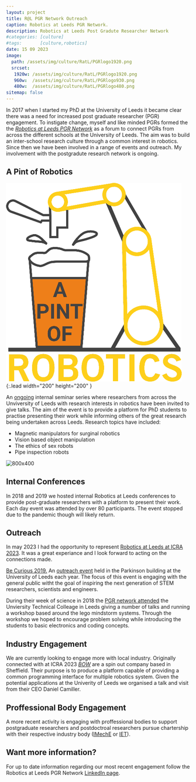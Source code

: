 ```yaml
---
layout: project
title: R@L PGR Network Outreach
caption: Robotics at Leeds PGR Network.
description: Robotics at Leeds Post Gradute Researcher Network
#categories: [culture]
#tags:       [culture,robotics]  
date: 15 09 2023
image: 
  path: /assets/img/culture/RatL/PGRlogo1920.png
  srcset: 
   1920w: /assets/img/culture/RatL/PGRlogo1920.png
   960w:  /assets/img/culture/RatL/PGRlogo930.png
   480w:  /assets/img/culture/RatL/PGRlogo480.png
sitemap: false
---
```


In 2017 when I started my PhD at the University of Leeds it became clear there was a need for increased post graduate researcher (PGR) engagement. To instigate change, myself and like minded PGRs formed the the [*Robotics at Leeds PGR Network*](https://robotics.leeds.ac.uk/pgr-network/) as a forum to connect PGRs from across the different schools at the University of Leeds. The aim was to build an inter-school research culture through a common interest in robotics. Since then we have been involved in a range of events and outreach. My involvement with the postgradute research network is ongoing.


## A Pint of Robotics

![200x200](/assets/img/culture/RatL/Pint_of_Robotics.png "A Pint of Robotics"){:.lead width="200" height="200" }

An [ongoing](https://robotics.leeds.ac.uk/pgr-network/a-pint-of-robotics/) internal seminar series where researchers from across the Unviversity of Leeds with research interests in robotics have been invited to give talks. The aim of the event is to provide a platform for PhD students to practise presenting their work while informing others of the great research being undertaken across Leeds. Research topics have included:
 <ul>
  <li>Magnetic manipulators for surginal robotics</li>
  <li>Vision based object manipulation</li>
  <li>The ethics of sex robots</li>
  <li>Pipe inspection robots</li>
</ul> 

![800x400](/assets/img/culture/RatL/pofr_talk.jpeg "Lending Room, The Library Pub")

## Internal Conferences
In 2018 and 2019 we hosted internal Robotics at Leeds conferences to provide post-graduate researchers with a platform to present their work. Each day event was attended by over 80 participants. The event stopped due to the pandemic though will likely return.

## Outreach

In may 2023 I had the opportunity to represent [Robotics at Leeds at ICRA 2023](https://rpturnbull.github.io/outreach/20230501-icra-2023/). It was a great experiance and I look forward to acting on the connections made.

[Be Curious 2019.](https://rpturnbull.github.io/outreach/2019-03-30-Be-Curious/) An [outreach event](https://www.leeds.ac.uk/becurious) held in the Parkinson building at the University of Leeds each year. The focus of this event is engaging with the general public witht the goal of inspiring the next generation of STEM researchers, scientists and engineers.

During their week of science in 2018 the [PGR network attended](https://rpturnbull.github.io/outreach/2018-03-06-UTC-Robotics-Week) the Unviersity Technical Colleage in Leeds giving a number of talks and running a workshop based around the lego mindstorm systems. Through the workshop we hoped to encourage problem solving while introducing the students to basic electronics and coding concepts.

## Industry Engagement

We are currently looking to engage more with local industry. Originally connected with at ICRA 2023 [*BOW*](https://bow.software/login) are a spin out company based in Sheffield. Their purpose is to produce a platform capable of providing a common programming interface for multiple robotics system. Given the potential applications at the Univerity of Leeds we organised a talk and visit from their CEO Daniel Camiller.

## Proffessional Body Engagement
A more recent activity is engaging with proffessional bodies to support postgraduate researchers and postdoctroal researchers pursue chartership with their respective industry body ([IMechE](www.imeche.org) or [IET](https://www.theiet.org/)).

## Want more information?
For up to date information regarding our most recent engagement follow the Robotics at Leeds PGR Network [LinkedIn page](https://www.linkedin.com/company/robotics-at-leeds-post-graduate-network/).